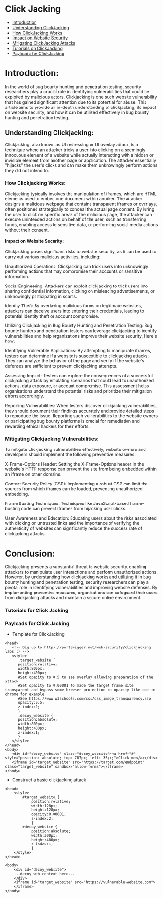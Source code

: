 # Click Jacking

- [Introduction](#introduction)
- [Understanding ClickJacking](#understanding-clickjacking)
- [How ClickJacking Works](#how-clickjacking-works)
- [Impact on Website Security](#how-clickjacking-works)
- [Mitigating ClickJacking Attacks](#mitigating-clickjacking-vulnerabilities)
- [Tutorials on ClickJacking](#tutorials-for-click-jacking)
- [Payloads for ClickJacking](#payloads-for-click-jacking)

# Introduction:
In the world of bug bounty hunting and penetration testing, security researchers play a crucial role in identifying vulnerabilities that could be exploited by malicious actors. Clickjacking is one such website vulnerability that has gained significant attention due to its potential for abuse. This article aims to provide an in-depth understanding of clickjacking, its impact on website security, and how it can be utilized effectively in bug bounty hunting and penetration testing.

## Understanding Clickjacking:
Clickjacking, also known as UI redressing or UI overlay attack, is a technique where an attacker tricks a user into clicking on a seemingly innocuous element of a website while actually interacting with a hidden or invisible element from another page or application. The attacker essentially "hijacks" the user's clicks and can make them unknowingly perform actions they did not intend to.

### How Clickjacking Works:
Clickjacking typically involves the manipulation of iframes, which are HTML elements used to embed one document within another. The attacker designs a malicious webpage that contains transparent iframes or overlays, often positioned strategically to conceal the actual page content. By luring the user to click on specific areas of the malicious page, the attacker can execute unintended actions on behalf of the user, such as transferring funds, enabling access to sensitive data, or performing social media actions without their consent.

#### Impact on Website Security:
Clickjacking poses significant risks to website security, as it can be used to carry out various malicious activities, including:

Unauthorized Operations: Clickjacking can trick users into unknowingly performing actions that may compromise their accounts or sensitive information.

Social Engineering: Attackers can exploit clickjacking to trick users into sharing confidential information, clicking on misleading advertisements, or unknowingly participating in scams.

Identity Theft: By overlaying malicious forms on legitimate websites, attackers can deceive users into entering their credentials, leading to potential identity theft or account compromise.

Utilizing Clickjacking in Bug Bounty Hunting and Penetration Testing:
Bug bounty hunters and penetration testers can leverage clickjacking to identify vulnerabilities and help organizations improve their website security. Here's how:

Identifying Vulnerable Applications: By attempting to manipulate iframes, testers can determine if a website is susceptible to clickjacking attacks. They can analyze the behavior of the page and verify if the website's defenses are sufficient to prevent clickjacking attempts.

Assessing Impact: Testers can explore the consequences of a successful clickjacking attack by emulating scenarios that could lead to unauthorized actions, data exposure, or account compromise. This assessment helps organizations understand the potential risks and prioritize their mitigation efforts accordingly.

Reporting Vulnerabilities: When testers discover clickjacking vulnerabilities, they should document their findings accurately and provide detailed steps to reproduce the issue. Reporting such vulnerabilities to the website owners or participating bug bounty platforms is crucial for remediation and rewarding ethical hackers for their efforts.

### Mitigating Clickjacking Vulnerabilities:
To mitigate clickjacking vulnerabilities effectively, website owners and developers should implement the following preventive measures:

X-Frame-Options Header: Setting the X-Frame-Options header in the website's HTTP response can prevent the site from being embedded within an iframe on other domains.

Content Security Policy (CSP): Implementing a robust CSP can limit the sources from which iframes can be loaded, preventing unauthorized embedding.

Frame Busting Techniques: Techniques like JavaScript-based frame-busting code can prevent iframes from hijacking user clicks.

User Awareness and Education: Educating users about the risks associated with clicking on untrusted links and the importance of verifying the authenticity of websites can significantly reduce the success rate of clickjacking attacks.

# Conclusion:
Clickjacking presents a substantial threat to website security, enabling attackers to manipulate user interactions and perform unauthorized actions. However, by understanding how clickjacking works and utilizing it in bug bounty hunting and penetration testing, security researchers can play a pivotal role in identifying vulnerabilities and improving website defenses. By implementing preventive measures, organizations can safeguard their users from clickjacking attacks and maintain a secure online environment.

### Tutorials for Click Jacking

### Payloads for Click Jacking

- Template for ClickJacking

```
<head>
   <!-- Big up to https://portswigger.net/web-security/clickjacking labs :) -->
   <style>
      .target_website {
      position:relative;
      width:800px;
      height:400px;
      #Set opacity to 0.5 to see overlay allowing preparation of the attack 
      #Set opacity to 0.00001 to made the target frame site transparent and bypass some browser protection on opacity like one in chrome for example
      #See https://www.w3schools.com/css/css_image_transparency.asp
      opacity:0.5;
      z-index:2;
      }
      .decoy_website {
      position:absolute;
      width:800px;
      height:400px;
      z-index:1;
      }
   </style>
</head>
<body>
   <div id="decoy_website" class="decoy_website"><a href="#" style="position: absolute; top: 787px; left: 35px;">Click me</a></div>
   <iframe id="target_website" src="https://target.com/endpoint" class="target_website" sandbox="allow-forms"></iframe>
</body>
```

- Construct a basic clickjacking attack

```
<head>
	<style>
		#target_website {
			position:relative;
			width:128px;
			height:128px;
			opacity:0.00001;
			z-index:2;
			}
		#decoy_website {
			position:absolute;
			width:300px;
			height:400px;
			z-index:1;
			}
	</style>
</head>
...
<body>
	<div id="decoy_website">
	...decoy web content here...
	</div>
	<iframe id="target_website" src="https://vulnerable-website.com">
	</iframe>
</body>

```